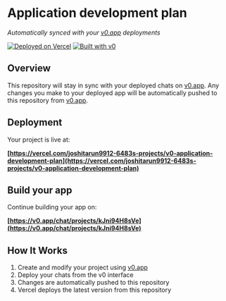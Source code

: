 # Application development plan

*Automatically synced with your [v0.app](https://v0.app) deployments*

[![Deployed on Vercel](https://img.shields.io/badge/Deployed%20on-Vercel-black?style=for-the-badge&logo=vercel)](https://vercel.com/joshitarun9912-6483s-projects/v0-application-development-plan)
[![Built with v0](https://img.shields.io/badge/Built%20with-v0.app-black?style=for-the-badge)](https://v0.app/chat/projects/kJni94H8sVe)

## Overview

This repository will stay in sync with your deployed chats on [v0.app](https://v0.app).
Any changes you make to your deployed app will be automatically pushed to this repository from [v0.app](https://v0.app).

## Deployment

Your project is live at:

**[https://vercel.com/joshitarun9912-6483s-projects/v0-application-development-plan](https://vercel.com/joshitarun9912-6483s-projects/v0-application-development-plan)**

## Build your app

Continue building your app on:

**[https://v0.app/chat/projects/kJni94H8sVe](https://v0.app/chat/projects/kJni94H8sVe)**

## How It Works

1. Create and modify your project using [v0.app](https://v0.app)
2. Deploy your chats from the v0 interface
3. Changes are automatically pushed to this repository
4. Vercel deploys the latest version from this repository